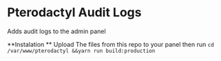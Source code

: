 # Pterodactyl Audit Logs
Adds audit logs to the admin panel

**Instalation **
Upload The files from this repo to your panel 
then run ``cd /var/www/pterodactyl &&yarn run build:production``
